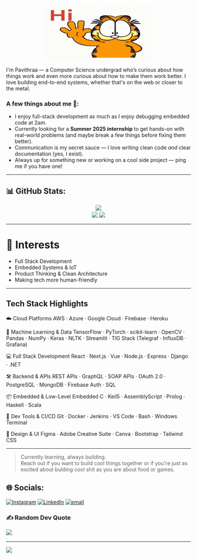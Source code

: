 <div align="center">
  <img src="8ef8b118b2bd121bd71a50bbb8ac6a9f.gif" alt="goofy me it is" style="width: 300px; height: 150px;">
</div>

I'm Pavithraa — a Computer Science undergrad who’s curious about how things work and even more curious about how to make them work better. I love building end-to-end systems, whether that's on the web or closer to the metal.

### A few things about me 🤖:
- I enjoy full-stack development as much as I enjoy debugging embedded code at 2am.  
- Currently looking for a **Summer 2025 internship** to get hands-on with real-world problems (and maybe break a few things before fixing them better).  
- Communication is my secret sauce — I love writing clean code *and* clear documentation (yes, I exist).  
- Always up for something new or working on a cool side project — ping me if you have one!

---

## 📊 GitHub Stats:
<div align="center">
  <img src="https://github-readme-streak-stats.herokuapp.com/?user=Pavithraa77&theme=chartreuse-dark&hide_border=true">
</div>
<div align="center">
  <img src="https://github-readme-stats.vercel.app/api?username=Pavithraa77&theme=chartreuse-dark&show_icons=true&hide_border=true&count_private=true" height="150">
  <img src="https://github-readme-stats.vercel.app/api/top-langs/?username=Pavithraa77&theme=chartreuse-dark&show_icons=true&hide_border=true&layout=compact" height="150">
</div>

---

# 👾 Interests 
- Full Stack Development  
- Embedded Systems & IoT  
- Product Thinking & Clean Architecture  
- Making tech more human-friendly

---

## Tech Stack Highlights
☁️ Cloud Platforms
AWS · Azure · Google Cloud · Firebase · Heroku

🧠 Machine Learning & Data
TensorFlow · PyTorch · scikit-learn · OpenCV · Pandas · NumPy · Keras · NLTK · Streamlit · TIG Stack (Telegraf · InfluxDB · Grafana)

💻 Full Stack Development
React · Next.js · Vue · Node.js · Express · Django · .NET

🛠️ Backend & APIs
REST APIs · GraphQL · SOAP APIs · OAuth 2.0 · PostgreSQL · MongoDB · Firebase Auth · SQL

📦 Embedded & Low-Level
Embedded C · Keil5 · AssemblyScript · Prolog · Haskell · Scala

🔧 Dev Tools & CI/CD
Git · Docker · Jenkins · VS Code · Bash · Windows Terminal

🎨 Design & UI
Figma · Adobe Creative Suite · Canva · Bootstrap · Tailwind CSS

---

> Currently learning, always building.  
> Reach out if you want to build cool things together or if you're just as excited about bulding cool shit as you are about food or games.


## 🌐 Socials:
[![Instagram](https://img.shields.io/badge/Instagram-%23E4405F.svg?logo=Instagram&logoColor=white)](https://instagram.com/pavithraa.7) [![LinkedIn](https://img.shields.io/badge/LinkedIn-%230077B5.svg?logo=linkedin&logoColor=white)](https://linkedin.com/in/https://www.linkedin.com/in/pavithraasasseendran/) [![email](https://img.shields.io/badge/Email-D14836?logo=gmail&logoColor=white)](mailto:pavithraasasee@gmail.com) 

### ✍️ Random Dev Quote
![](https://quotes-github-readme.vercel.app/api?type=horizontal&theme=radical)

---
[![](https://visitcount.itsvg.in/api?id=Pavithraa77&icon=0&color=0)](https://visitcount.itsvg.in)




